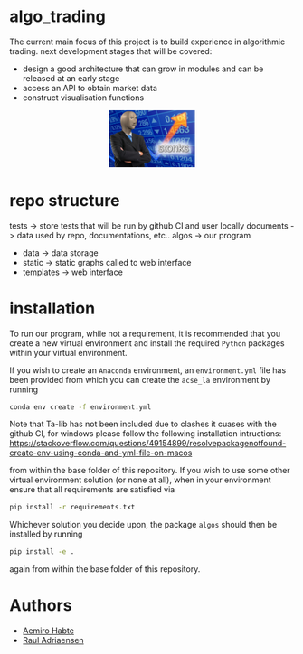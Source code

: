 # algo_trading
The current main focus of this project is to build experience in algorithmic trading.
next development stages that will be covered:
* design a good architecture that can grow in modules and can be released at an early stage
* access an API to obtain market data
* construct visualisation functions

<center><img src="./documents/stonks.png" width="30%" class="centerImage" alt="Connway way of life single frame example"></center>

# repo structure
tests -> store tests that will be run by github CI and user locally
documents -> data used by repo, documentations, etc..
algos -> our program
  - data -> data storage
  - static -> static graphs called to web interface
  - templates -> web interface

# installation
To run our program, while not a requirement, it is recommended that
you create a new virtual environment and install the required `Python` packages
within your virtual environment.

If you wish to create an `Anaconda` environment, an `environment.yml` file has
been provided from which you can create the `acse_la` environment
by running
```bash
conda env create -f environment.yml
```

Note that Ta-lib has not been included due to clashes it cuases with the github CI, for windows please follow the following installation intructions:
https://stackoverflow.com/questions/49154899/resolvepackagenotfound-create-env-using-conda-and-yml-file-on-macos

from within the base folder of this repository. If you wish to use some other virtual environment solution (or none at all),
when in your environment ensure that all requirements are satisfied via
```bash
pip install -r requirements.txt
```

Whichever solution you decide upon, the package `algos` should then be installed
by running
```bash
pip install -e .
```
again from within the base folder of this repository.


# Authors
* [Aemiro Habte](https://www.linkedin.com/in/aemiro-habte-772525179/)
* [Raul Adriaensen](www.linkedin.com/in/rauladriaensen)


